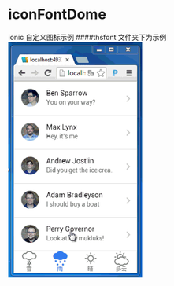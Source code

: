 # iconFontDome
ionic  自定义图标示例
####thsfont 文件夹下为示例
![](https://github.com/longtaoge/iconFontDome/blob/master/iconfont.gif)
